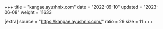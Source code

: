 +++
title = "kangae.ayushnix.com"
date = "2022-06-10"
updated = "2023-06-08"
weight = 11633

[extra]
source = "https://kangae.ayushnix.com/"
ratio = 29
size = 11
+++
